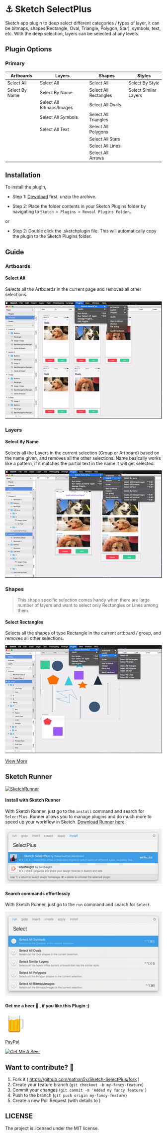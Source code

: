 # :anchor: Sketch SelectPlus

Sketch app plugin to deep select different categories / types of layer, it can be bitmaps, shapes(Rectangle, Oval, Triangle, Polygon, Star), symbols, text, etc. With the deep selection, layers can be selected at any levels. 

## Plugin Options
### Primary

| Artboards      | Layers                    | Shapes                  | Styles                  |
| -------------- | ------------------------- | ----------------------- | ----------------------- |
| Select All     | Select All                | Select All              | Select By Style         |
| Select By Name | Select By Name            | Select All Rectangles   | Select Similar Layers   |
|                | Select All Bitmaps/Images | Select All Ovals        |                         |
|                | Select All Symbols        | Select All Triangles    |                         |
|                | Select All Text           | Select All Polygons     |                         |
|                |                           | Select All Stars        |                         |
|                |                           | Select All Lines        |                         |
|                |                           | Select All Arrows       |                         |

## Installation

To install the plugin, 

* Step 1: [Download](https://goo.gl/omQEUS) first, unzip the archive.

* Step 2: Place the folder contents in your Sketch Plugins folder by navigating to `Sketch > Plugins > Reveal Plugins Folder…`

or

* Step 2: Double click the .sketchplugin file. This will automatically copy the plugin to the Sketch Plugins folder.

## Guide

### Artboards

#### Select All
Selects all the Artboards in the current page and removes all other selections. 
<p align="center">
<img alt="Artboards - Select All walkthrough" src="https://github.com/nathan5x/Sketch-SelectPlus/blob/master/Guides/Artboards-SelectAll.gif"/>
</p>

### Layers

#### Select By Name
Selects all the Layers in the current selection (Group or Artboard) based on the name given, and removes all the other selections. Name basically works like a pattern, if it matches the partial text in the name it will get selected.

<p align="center">
<img alt="Layers - Select By Name walkthrough" src="https://github.com/nathan5x/Sketch-SelectPlus/blob/master/Guides/Layers-SelectByName.gif"/>
</p>

### Shapes
> This shape specific selection comes handy when there are large number of layers and want to select only Rectangles or Lines among them.

#### Select Rectangles
Selects all the shapes of type Rectangle in the current artboard / group, and removes all other selections. 

<p align="center">
<img alt="Shapes - Select All Rectangles" src="https://github.com/nathan5x/Sketch-SelectPlus/blob/master/Guides/Shapes-SelectRectangle.gif"/>
</p>

[View More](https://github.com/nathan5x/Sketch-SelectPlus/blob/master/Guides/README.md)

## Sketch Runner
<a href="http://bit.ly/SketchRunnerWebsite" target="_blank" style="display:block; width: 196px;"> <img src="https://sketchrunner.com/img/Runner_badge_white_160x40.png" alt="SketchRunner" style="width: 196px;"/> </a>

#### Install with Sketch Runner
With Sketch Runner, just go to the `install` command and search for `SelectPlus`. Runner allows you to manage plugins and do much more to speed up your workflow in Sketch. [Download Runner here](http://www.sketchrunner.com).

![Sketch Runner screenshot](https://github.com/nathan5x/Sketch-SelectPlus/blob/master/Assets/SelectInstall-SketchRunner.png)

#### Search commands effortlessly
With Sketch Runner, just go to the `run` command and search for `Select`. 

![Sketch Runner screenshot](https://github.com/nathan5x/Sketch-SelectPlus/blob/master/Assets/Select-SketchRunner.png)

#### Get me a beer :beer: , if you like this Plugin :)
[![Get Me A Beer](https://github.com/nathan5x/Sketch-SelectPlus/blob/master/Assets/Beer.png)](https://goo.gl/FUpfEV)

[PayPal](https://goo.gl/FUpfEV)

[![Get Me A Beer](https://www.paypalobjects.com/webstatic/en_US/i/buttons/PP_logo_h_100x26.png)](https://goo.gl/FUpfEV)

## Want to contribute? :handshake:

1. Fork it ( https://github.com/nathan5x/Sketch-SelectPlus/fork )
2. Create your feature branch (`git checkout -b my-fancy-feature`)
3. Commit your changes (`git commit -m 'Added my fancy feature'`)
4. Push to the branch (`git push origin my-fancy-feature`)
5. Create a new Pull Request (with details to )

## LICENSE

The project is licensed under the MIT license.